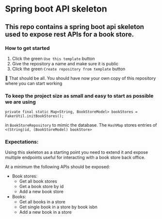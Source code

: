 # Spring boot API skeleton

## This repo contains a spring boot api skeleton used to expose rest APIs for a book store.
### How to get started

1. Click the green `Use this template` button 
2. Give the repository a name and make sure it is public
3. Click the green `Create repository from template` button

:tada: That should be all. You should have now your own copy of this repository where you can start working
### To keep the project size as small and easy to start as possible we are using
```
private final static Map<String, BookStoreModel> bookStores = FakerUtil.initBookStores();
```
in `BookStoreRepository` to mimic the database. The `HashMap` stores entries of `<(String)id, (BookStoreModel) bookStore>` 

### Expectations:
Using this skeleton as a starting point you need to extend it and expose multiple endpoints useful for interacting with a book store back office.

At a minimum the following APIs should be exposed:

- Book stores:
  - Get all book stores
  - Get a book store by id
  - Add a new book store
- Books:
  - Get all books in a store
  - Get single book in a store by book isbn
  - Add a new book in a store